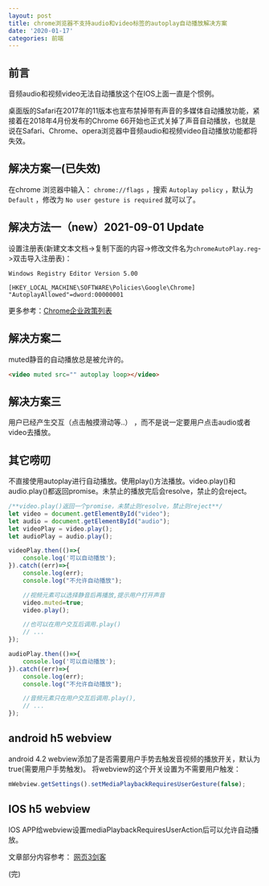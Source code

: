 ```yaml
---
layout: post
title: chrome浏览器不支持audio和video标签的autoplay自动播放解决方案
date: '2020-01-17'
categories: 前端
---
```


## 前言

音频audio和视频video无法自动播放这个在IOS上面一直是个惯例。

桌面版的Safari在2017年的11版本也宣布禁掉带有声音的多媒体自动播放功能，紧接着在2018年4月份发布的Chrome 66开始也正式关掉了声音自动播放，也就是说在Safari、Chrome、opera浏览器中音频audio和视频video自动播放功能都将失效。

## 解决方案一(已失效)

在chrome 浏览器中输入： `chrome://flags` ，搜索 `Autoplay policy` ，默认为 `Default` ，修改为 `No user gesture is required` 就可以了。

## 解决方法一（new）2021-09-01 Update

设置注册表(新建文本文档->复制下面的内容->修改文件名为`chromeAutoPlay.reg`->双击导入注册表)：

```reg
Windows Registry Editor Version 5.00

[HKEY_LOCAL_MACHINE\SOFTWARE\Policies\Google\Chrome]
"AutoplayAllowed"=dword:00000001
```

更多参考：[Chrome企业政策列表](https://chromeenterprise.google/policies/#AutoplayAllowed)

## 解决方案二

muted静音的自动播放总是被允许的。

``` html
<video muted src="" autoplay loop></video>
```

## 解决方案三

用户已经产生交互（点击触摸滑动等..） ，而不是说一定要用户点击audio或者video去播放。

## 其它唠叨

不直接使用autoplay进行自动播放。使用play()方法播放。video.play()和audio.play()都返回promise。未禁止的播放完后会resolve，禁止的会reject。

``` js
/**video.play()返回一个promise，未禁止则resolve，禁止则reject**/
let video = document.getElementById("video");
let audio = document.getElementById("audio");
let videoPlay = video.play();
let audioPlay = audio.play();

videoPlay.then(()=>{
    console.log('可以自动播放');
}).catch((err)=>{
    console.log(err);
    console.log("不允许自动播放");

    //视频元素可以选择静音后再播放,提示用户打开声音
    video.muted=true;
    video.play();

    //也可以在用户交互后调用.play()
    // ...
});

audioPlay.then(()=>{
    console.log('可以自动播放');
}).catch((err)=>{
    console.log(err);
    console.log("不允许自动播放");

    //音频元素只在用户交互后调用.play(),
    // ...
});
```

## android h5 webview

android 4.2 webview添加了是否需要用户手势去触发音视频的播放开关，默认为true(需要用户手势触发)。
将webview的这个开关设置为不需要用户触发：

``` js
mWebview.getSettings().setMediaPlaybackRequiresUserGesture(false);
```

## IOS h5 webview

IOS APP给webview设置mediaPlaybackRequiresUserAction后可以允许自动播放。

文章部分内容参考： [网页3剑客](https://www.xinran001.com/frontend/148.html)

(完)
